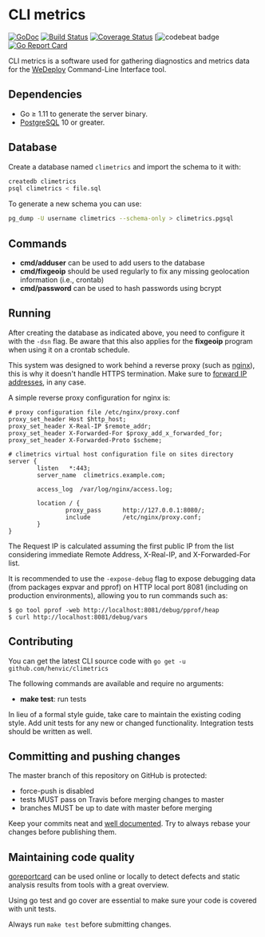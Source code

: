 # CLI metrics

[![GoDoc](https://godoc.org/github.com/henvic/climetrics?status.svg)](https://godoc.org/github.com/henvic/climetrics) [![Build Status](https://travis-ci.org/henvic/climetrics.svg?branch=master)](https://travis-ci.org/henvic/climetrics) [![Coverage Status](https://coveralls.io/repos/henvic/climetrics/badge.svg)](https://coveralls.io/r/henvic/climetrics) [![![codebeat badge](https://codebeat.co/badges/0f69eea8-4ac2-40f5-9848-e931b5faf186)](https://codebeat.co/projects/github-com-henvic-climetrics-master) [![Go Report Card](https://goreportcard.com/badge/github.com/henvic/climetrics)](https://goreportcard.com/report/github.com/henvic/climetrics)

CLI metrics is a software used for gathering diagnostics and metrics data for the [WeDeploy](https://www.wedeploy.com/) Command-Line Interface tool.

## Dependencies

* Go ≥ 1.11 to generate the server binary.
* [PostgreSQL](https://www.postgresql.org) 10 or greater.

## Database
Create a database named `climetrics` and import the schema to it with:

```bash
createdb climetrics
psql climetrics < file.sql
```

To generate a new schema you can use:

```bash
pg_dump -U username climetrics --schema-only > climetrics.pgsql
```

## Commands

* **cmd/adduser** can be used to add users to the database
* **cmd/fixgeoip** should be used regularly to fix any missing geolocation information (i.e., crontab)
* **cmd/password** can be used to hash passwords using bcrypt

## Running

After creating the database as indicated above, you need to configure it with the `-dsn` flag. Be aware that this also applies for the **fixgeoip** program when using it on a crontab schedule.

This system was designed to work behind a reverse proxy (such as [nginx](https://nginx.com)), this is why it doesn't handle HTTPS termination. Make sure to [forward IP addresses](https://www.nginx.com/resources/wiki/start/topics/examples/forwarded/), in any case.

A simple reverse proxy configuration for nginx is:

```
# proxy configuration file /etc/nginx/proxy.conf
proxy_set_header Host $http_host;
proxy_set_header X-Real-IP $remote_addr;
proxy_set_header X-Forwarded-For $proxy_add_x_forwarded_for;
proxy_set_header X-Forwarded-Proto $scheme;

# climetrics virtual host configuration file on sites directory
server {
        listen   *:443;
        server_name  climetrics.example.com;

        access_log  /var/log/nginx/access.log;

        location / {
                proxy_pass      http://127.0.0.1:8080/;
                include         /etc/nginx/proxy.conf;
        }
}
```

The Request IP is calculated assuming the first public IP from the list considering immediate Remote Address, X-Real-IP, and X-Forwarded-For list.

It is recommended to use the `-expose-debug` flag to expose debugging data (from packages expvar and pprof) on HTTP local port 8081 (including on production environments), allowing you to run commands such as:

```
$ go tool pprof -web http://localhost:8081/debug/pprof/heap
$ curl http://localhost:8081/debug/vars
```

## Contributing
You can get the latest CLI source code with `go get -u github.com/henvic/climetrics`

The following commands are available and require no arguments:

* **make test**: run tests

In lieu of a formal style guide, take care to maintain the existing coding style. Add unit tests for any new or changed functionality. Integration tests should be written as well.

## Committing and pushing changes
The master branch of this repository on GitHub is protected:
* force-push is disabled
* tests MUST pass on Travis before merging changes to master
* branches MUST be up to date with master before merging

Keep your commits neat and [well documented](https://wiki.openstack.org/wiki/GitCommitMessages). Try to always rebase your changes before publishing them.

## Maintaining code quality
[goreportcard](https://goreportcard.com/report/github.com/henvic/climetrics) can be used online or locally to detect defects and static analysis results from tools with a great overview.

Using go test and go cover are essential to make sure your code is covered with unit tests.

Always run `make test` before submitting changes.
